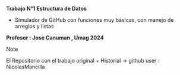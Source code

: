 **Trabajo N°1 Estructura de Datos**

- Simulador de GitHub con funciones muy básicas, con manejo de arreglos y listas

**Profesor : Jose Canuman , Umag 2024**

> [!NOTE]
> El Repositorio con el trabajo original + Historial -> github user : NicolasMancilla

